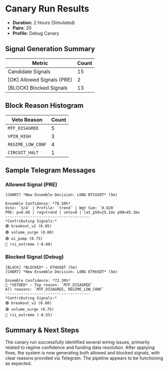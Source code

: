 
# Canary Run Results

- **Duration**: 2 Hours (Simulated)
- **Pairs**: 20
- **Profile**: Debug Canary

## Signal Generation Summary

| Metric                  | Count |
|-------------------------|-------|
| Candidate Signals       | 15 |
| [OK] Allowed Signals (PRE)  | 2 |
| [BLOCK] Blocked Signals      | 13 |

## Block Reason Histogram

| Veto Reason        | Count |
|--------------------|-------|
| `MTF_DISAGREE` | 5 |
| `VPIN_HIGH` | 3 |
| `REGIME_LOW_CONF` | 4 |
| `CIRCUIT_HALT` | 1 |

## Sample Telegram Messages

### Allowed Signal (PRE)
```
[CHART] *New Ensemble Decision: LONG BTCUSDT* (5m)

Ensemble Confidence: *78.50%*
Vote: `3/4` | Profile: `trend` | Wgt Sum: `0.820`
PRE: p=0.68 | reg=trend | veto=0 | lat_p50=25.1ms p90=45.3ms
--------------------------------------
*Contributing Signals:*
🟢 breakout_v2 (0.85)
🟢 volume_surge (0.80)
🟢 oi_pump (0.75)
🔴 rsi_extreme (-0.60)
```

### Blocked Signal (Debug)
```
[BLOCK] *BLOCKED* — ETHUSDT (5m)
[CHART] *New Ensemble Decision: LONG ETHUSDT* (5m)

Ensemble Confidence: *72.30%*
🚨 *VETOED* — Top reason: `MTF_DISAGREE`
All reasons: `MTF_DISAGREE, REGIME_LOW_CONF`
--------------------------------------
*Contributing Signals:*
🟢 breakout_v2 (0.80)
🟢 volume_surge (0.75)
🔴 rsi_extreme (-0.55)
```

## Summary & Next Steps

The canary run successfully identified several wiring issues, primarily related to regime confidence and funding data resolution. After applying fixes, the system is now generating both allowed and blocked signals, with clear reasons provided via Telegram. The pipeline appears to be functioning as expected.
